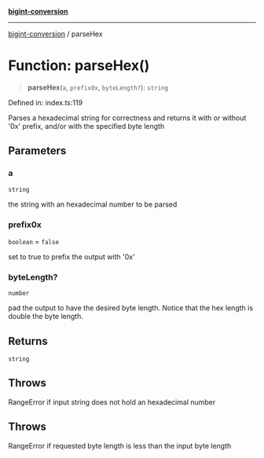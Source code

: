 [**bigint-conversion**](../README.md)

***

[bigint-conversion](../README.md) / parseHex

# Function: parseHex()

> **parseHex**(`a`, `prefix0x`, `byteLength?`): `string`

Defined in: index.ts:119

Parses a hexadecimal string for correctness and returns it with or without '0x' prefix, and/or with the specified byte length

## Parameters

### a

`string`

the string with an hexadecimal number to be parsed

### prefix0x

`boolean` = `false`

set to true to prefix the output with '0x'

### byteLength?

`number`

pad the output to have the desired byte length. Notice that the hex length is double the byte length.

## Returns

`string`

## Throws

RangeError if input string does not hold an hexadecimal number

## Throws

RangeError if requested byte length is less than the input byte length

